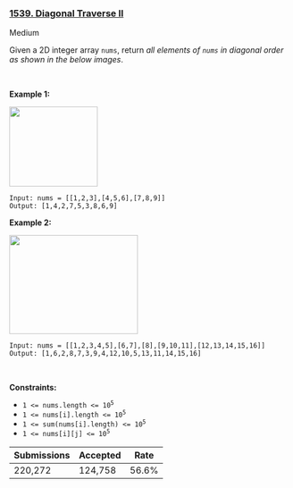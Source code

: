 ### [1539. Diagonal Traverse II](https://leetcode.com/problems/diagonal-traverse-ii/description/?envType=daily-question&envId=2023-11-22)

Medium

Given a 2D integer array `` nums ``, return _all elements of _`` nums ``_ in diagonal order as shown in the below images_.

 

<strong class="example">Example 1:</strong>

<img alt="" src="https://assets.leetcode.com/uploads/2020/04/08/sample_1_1784.png" style="width: 158px; height: 143px;"/>

```
Input: nums = [[1,2,3],[4,5,6],[7,8,9]]
Output: [1,4,2,7,5,3,8,6,9]
```

<strong class="example">Example 2:</strong>

<img alt="" src="https://assets.leetcode.com/uploads/2020/04/08/sample_2_1784.png" style="width: 230px; height: 177px;"/>

```
Input: nums = [[1,2,3,4,5],[6,7],[8],[9,10,11],[12,13,14,15,16]]
Output: [1,6,2,8,7,3,9,4,12,10,5,13,11,14,15,16]
```

 

__Constraints:__

*   <code>1 <= nums.length <= 10<sup>5</sup></code>
*   <code>1 <= nums[i].length <= 10<sup>5</sup></code>
*   <code>1 <= sum(nums[i].length) <= 10<sup>5</sup></code>
*   <code>1 <= nums[i][j] <= 10<sup>5</sup></code>

| Submissions    | Accepted     | Rate   |
| -------------- | ------------ | ------ |
| 220,272 | 124,758 | 56.6% |